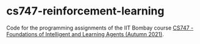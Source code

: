 # cs747-reinforcement-learning

Code for the programming assignments of the IIT Bombay course [CS747 - Foundations of Intelligent and Learning Agents (Autumn 2021)](https://www.cse.iitb.ac.in/~shivaram/teaching/old/cs747-a2021/index.html).
